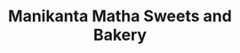 ---
title: "Manikanta Matha Sweets and Bakery"
url: /vizianagaram/manikanta-matha-sweets-and-bakery/
shop: bakery
---